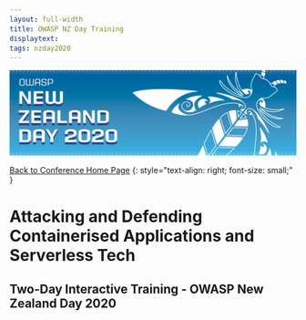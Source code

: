 ```yaml
---
layout: full-width
title: OWASP NZ Day Training
displaytext: 
tags: nzday2020
---
```


[![Conference Web Banner](../../assets/images/Web_Banner-OWASP_NZ_Day_2020.jpg)](/www-event-2020-NewZealandDay)

[Back to Conference Home Page](/www-event-2020-NewZealandDay)
{: style="text-align: right; font-size: small;" }

# Attacking and Defending Containerised Applications and Serverless Tech

## Two-Day Interactive Training - OWASP New Zealand Day 2020

